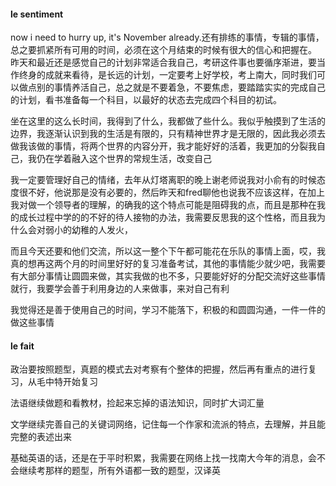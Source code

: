 #### le sentiment
now i need to hurry up, it's November already.还有排练的事情，专辑的事情，总之要抓紧所有可用的时间，必须在这个月结束的时候有很大的信心和把握在。
昨天和最近还是感觉自己的计划非常适合我自己，考研这件事也要循序渐进，要当作终身的成就来看待，是长远的计划，一定要考上好学校，考上南大，同时我们可以做点别的事情养活自己，总之就是不要着急，不要焦虑，要踏踏实实的完成自己的计划，看书准备每一个科目，以最好的状态去完成四个科目的初试。

坐在这里的这么长时间，我得到了什么，我都做了些什么。我似乎触摸到了生活的边界，我逐渐认识到我的生活是有限的，只有精神世界才是无限的，因此我必须去做我该做的事情，将两个世界的内容分开，我才能好好的活着，我更加的分裂我自己，我仍在学着融入这个世界的常规生活，改变自己

我一定要管理好自己的情绪，去年从灯塔离职的晚上谢老师说我对小俞有的时候态度很不好，他说那是没有必要的，然后昨天和fred聊他也说我不应该这样，在加上我对做一个领导者的理解，的确我的这个特点可能是阻碍我的点，而且是那种在我的成长过程中学的的不好的待人接物的办法，我需要反思我的这个性格，而且我为什么会对弱小的幼稚的人发火，

而且今天还要和他们交流，所以这一整个下午都可能花在乐队的事情上面，哎，我真的想再这两个月的时间里好好的复习准备考试，其他的事情能少就少吧，我需要有大部分事情让圆圆来做，其实我做的也不多，只要能好好的分配交流好这些事情就行，我要学会善于利用身边的人来做事，来对自己有利

我觉得还是善于使用自己的时间，学习不能落下，积极的和圆圆沟通，一件一件的做这些事情


#### le fait
政治要按照题型，真题的模式去对考察有个整体的把握，然后再有重点的进行复习，从毛中特开始复习

法语继续做题和看教材，捡起来忘掉的语法知识，同时扩大词汇量

文学继续完善自己的关键词网络，记住每一个作家和流派的特点，去理解，并且能完整的表述出来

基础英语的话，还是在于平时积累，我需要在网络上找一找南大今年的消息，会不会继续考那样的题型，所有外语都一致的题型，汉译英